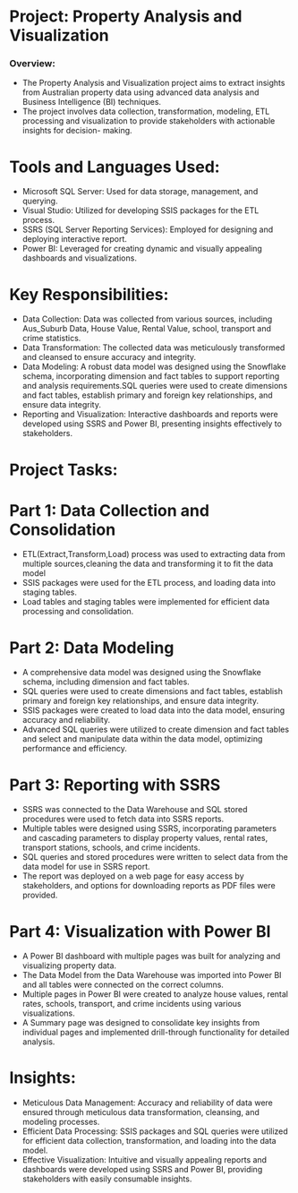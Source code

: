 # Project: Property Analysis and Visualization
 ### Overview:
   * The Property Analysis and Visualization project aims to extract insights from Australian property data using advanced data analysis and Business Intelligence 
     (BI) techniques.
   * The project involves data collection, transformation, modeling, ETL processing and visualization to provide stakeholders with actionable insights for decision- 
     making.

# Tools and Languages Used:
   * Microsoft SQL Server: Used for data storage, management, and querying.
   * Visual Studio: Utilized for developing SSIS packages for the ETL process.
   * SSRS (SQL Server Reporting Services): Employed for designing and deploying interactive report.
   * Power BI: Leveraged for creating dynamic and visually appealing dashboards and visualizations.     

# Key Responsibilities:
   * Data Collection: Data was collected from various sources, including Aus_Suburb Data, House Value, Rental Value, school, transport and crime 
     statistics. 
   * Data Transformation: The collected data was meticulously transformed and cleansed to ensure accuracy and integrity.
   * Data Modeling: A robust data model was designed using the Snowflake schema, incorporating dimension and fact tables to support reporting and analysis 
     requirements.SQL queries were used to create dimensions and fact tables, establish primary and foreign key relationships, and ensure data integrity.
   * Reporting and Visualization: Interactive dashboards and reports were developed using SSRS and Power BI, presenting insights effectively to stakeholders.

# Project Tasks:
  # Part 1: Data Collection and Consolidation
  * ETL(Extract,Transform,Load) process was used to extracting data from multiple sources,cleaning the data and transforming it to fit the data model
  * SSIS packages were used for the ETL process, and loading data into staging tables.
  * Load tables and staging tables were implemented for efficient data processing and consolidation.
    
# Part 2: Data Modeling
  * A comprehensive data model was designed using the Snowflake schema, including dimension and fact tables.
  * SQL queries were used to create dimensions and fact tables, establish primary and foreign key relationships, and ensure data integrity.
  * SSIS packages were created to load data into the data model, ensuring accuracy and reliability.
  * Advanced SQL queries were utilized to create dimension and fact tables and select and manipulate data within the data model, optimizing performance and efficiency.
    
# Part 3: Reporting with SSRS
  * SSRS was connected to the Data Warehouse and SQL stored procedures were used to fetch data into SSRS reports.
  * Multiple tables were designed using SSRS, incorporating parameters and cascading parameters to display property values, rental rates, transport stations, schools, 
    and crime incidents.
  * SQL queries and stored procedures were written to select data from the data model for use in SSRS report.
  * The report was deployed on a web page for easy access by stakeholders, and options for downloading reports as PDF files were provided.
    
# Part 4: Visualization with Power BI
  * A Power BI dashboard with multiple pages was built for analyzing and visualizing property data.
  * The Data Model from the Data Warehouse was imported into Power BI and all tables were connected on the correct columns.
  * Multiple pages in Power BI were created to analyze house values, rental rates, schools, transport, and crime incidents using various visualizations.
  * A Summary page was designed to consolidate key insights from individual pages and implemented drill-through functionality for detailed analysis.

# Insights:
  * Meticulous Data Management: Accuracy and reliability of data were ensured through meticulous data transformation, cleansing, and modeling processes.
  * Efficient Data Processing: SSIS packages and SQL queries were utilized for efficient data collection, transformation, and loading into the data model.
  * Effective Visualization: Intuitive and visually appealing reports and dashboards were developed using SSRS and Power BI, providing stakeholders with easily 
    consumable insights.
